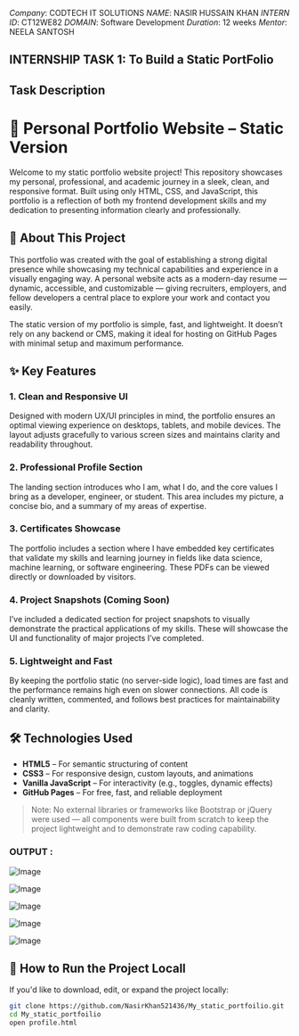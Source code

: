 *Company*: CODTECH IT SOLUTIONS
*NAME*:  NASIR HUSSAIN KHAN
*INTERN ID*: CT12WE82
*DOMAIN*: Software Development
*Duration*: 12 weeks
*Mentor*: NEELA SANTOSH
## INTERNSHIP TASK 1:  To Build a Static PortFolio
## Task Description 
# 🌟 Personal Portfolio Website – Static Version

Welcome to my static portfolio website project! This repository showcases my personal, professional, and academic journey in a sleek, clean, and responsive format. Built using only HTML, CSS, and JavaScript, this portfolio is a reflection of both my frontend development skills and my dedication to presenting information clearly and professionally.

## 🧠 About This Project

This portfolio was created with the goal of establishing a strong digital presence while showcasing my technical capabilities and experience in a visually engaging way. A personal website acts as a modern-day resume — dynamic, accessible, and customizable — giving recruiters, employers, and fellow developers a central place to explore your work and contact you easily.

The static version of my portfolio is simple, fast, and lightweight. It doesn’t rely on any backend or CMS, making it ideal for hosting on GitHub Pages with minimal setup and maximum performance.

## ✨ Key Features

### 1. **Clean and Responsive UI**
Designed with modern UX/UI principles in mind, the portfolio ensures an optimal viewing experience on desktops, tablets, and mobile devices. The layout adjusts gracefully to various screen sizes and maintains clarity and readability throughout.

### 2. **Professional Profile Section**
The landing section introduces who I am, what I do, and the core values I bring as a developer, engineer, or student. This area includes my picture, a concise bio, and a summary of my areas of expertise.

### 3. **Certificates Showcase**
The portfolio includes a section where I have embedded key certificates that validate my skills and learning journey in fields like data science, machine learning, or software engineering. These PDFs can be viewed directly or downloaded by visitors.

### 4. **Project Snapshots (Coming Soon)**
I’ve included a dedicated section for project snapshots to visually demonstrate the practical applications of my skills. These will showcase the UI and functionality of major projects I’ve completed.

### 5. **Lightweight and Fast**
By keeping the portfolio static (no server-side logic), load times are fast and the performance remains high even on slower connections. All code is cleanly written, commented, and follows best practices for maintainability and clarity.

## 🛠️ Technologies Used

- **HTML5** – For semantic structuring of content
- **CSS3** – For responsive design, custom layouts, and animations
- **Vanilla JavaScript** – For interactivity (e.g., toggles, dynamic effects)
- **GitHub Pages** – For free, fast, and reliable deployment

> Note: No external libraries or frameworks like Bootstrap or jQuery were used — all components were built from scratch to keep the project lightweight and to demonstrate raw coding capability.


### OUTPUT :

![Image](https://github.com/user-attachments/assets/4c57fff6-daaf-4387-8431-ea16c59def2b)

![Image](https://github.com/user-attachments/assets/5876e956-7b3d-4fe8-b0cf-40686c2f9d1f)

![Image](https://github.com/user-attachments/assets/228c0ebd-140f-431f-8a8b-8a776f3a9a73)

![Image](https://github.com/user-attachments/assets/d9cf4bc3-26ac-400f-a182-cc4eddd50839)

![Image](https://github.com/user-attachments/assets/a29f6f77-8317-4f9a-b137-073bf2018634)


## 🔧 How to Run the Project Locall

If you'd like to download, edit, or expand the project locally:

```bash
git clone https://github.com/NasirKhan521436/My_static_portfoilio.git
cd My_static_portfoilio
open profile.html
